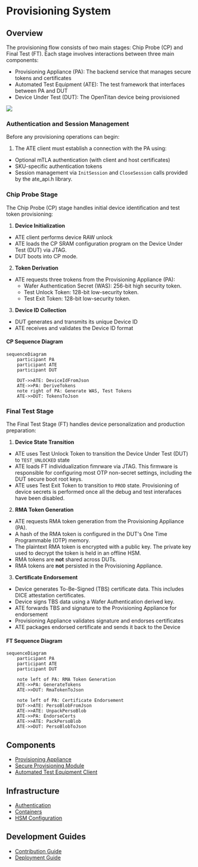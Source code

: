 # Provisioning System

## Overview

The provisioning flow consists of two main stages: Chip Probe (CP) and Final
Test (FT). Each stage involves interactions between three main components:

* Provisioning Appliance (PA): The backend service that manages secure tokens
  and certificates
* Automated Test Equipment (ATE): The test framework that interfaces between PA
  and DUT
* Device Under Test (DUT): The OpenTitan device being provisioned

![](img/system.svg)

### Authentication and Session Management

Before any provisioning operations can begin:

1. The ATE client must establish a connection with the PA using:
  * Optional mTLA authentication (with client and host certificates)
  * SKU-specific authentication tokens
  * Session management via `InitSession` and `CloseSession` calls provided by
    the ate_api.h library.

### Chip Probe Stage

The Chip Probe (CP) stage handles initial device identification and test token
provisioning:

1. **Device Initialization**
  * ATE client performs device RAW unlock
  * ATE loads the CP SRAM configuration program on the Device Under Test (DUT)
    via JTAG.
  * DUT boots into CP mode.
2. **Token Derivation**
  * ATE requests three trokens from the Provisioning Appliance (PA):
    * Wafer Authentication Secret (WAS): 256-bit high security token.
    * Test Unlock Token: 128-bit low-security token.
    * Test Exit Token: 128-bit low-security token.
3. **Device ID Collection**
  * DUT generates and transmits its unique Device ID
  * ATE receives and validates the Device ID format

#### CP Sequence Diagram

```mermaid
sequenceDiagram
    participant PA
    participant ATE
    participant DUT

    DUT->>ATE: DeviceIdFromJson
    ATE->>PA: DeriveTokens
    note right of PA: Generate WAS, Test Tokens
    ATE->>DUT: TokensToJson
```

### Final Test Stage

The Final Test Stage (FT) handles device personalization and production
preparation:

1. **Device State Transition**
  * ATE uses Test Unlock Token to transition the Device Under Test (DUT) to
    `TEST_UNLOCKED` state
  * ATE loads FT individualization fimrware via JTAG. This firmware is responsible
    for configuring most OTP non-secret settings, including the DUT secure boot
    root keys.
  * ATE uses Test Exit Token to transition to `PROD` state. Provisioning of device
    secrets is performed once all the debug and test interafaces have been
    disabled.
2. **RMA Token Generation**
  * ATE requests RMA token generation from the Provisioning Appliance (PA).
  * A hash of the RMA token is configured in the DUT's One Time Programmable
    (OTP) memory.
  * The plaintext RMA token is encrypted with a public key. The private key used
    to decrypt the token is held in an offline HSM.
  * RMA tokens are __not__ shared across DUTs.
  * RMA tokens are __not__ persisted in the Provisioning Appliance.
3. **Certificate Endorsement**
  * Device generates To-Be-Signed (TBS) certificate data. This includes
    DICE attestation certificates.
  * Device signs TBS data using a Wafer Authentication derived key.
  * ATE forwards TBS and signature to the Provisioning Appliance for endorsement
  * Provisioning Appliance validates signature and endorses certificates
  * ATE packages endorsed certificate and sends it back to the Device

#### FT Sequence Diagram

```mermaid
sequenceDiagram
    participant PA
    participant ATE
    participant DUT

    note left of PA: RMA Token Generation
    ATE->>PA: GenerateTokens
    ATE->>DUT: RmaTokenToJson

    note left of PA: Certificate Endorsement
    DUT->>ATE: PersoBlobFromJson
    ATE->>ATE: UnpackPersoBlob
    ATE->>PA: EndorseCerts
    ATE->>ATE: PackPersoBlob
    ATE->>DUT: PersoBlobToJson
```

## Components

* [Provisioning Appliance](https://github.com/lowRISC/opentitan-provisioning/wiki/pa)
* [Secure Provisioning Module](https://github.com/lowRISC/opentitan-provisioning/wiki/spm)
* [Automated Test Equipment Client](https://github.com/lowRISC/opentitan-provisioning/wiki/ate)

## Infrastructure

* [Authentication](https://github.com/lowRISC/opentitan-provisioning/wiki/auth)
* [Containers](https://github.com/lowRISC/opentitan-provisioning/wiki/containers)
* [HSM Configuration](https://github.com/lowRISC/opentitan-provisioning/wiki/hsm)

## Development Guides

* [Contribution Guide](https://github.com/lowRISC/opentitan-provisioning/wiki/contributing)
* [Deployment Guide](https://github.com/lowRISC/opentitan-provisioning/wiki/deployment)
